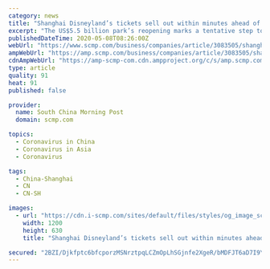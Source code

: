 ```yaml
---
category: news
title: "Shanghai Disneyland’s tickets sell out within minutes ahead of May 11 reopening, as coronavirus outbreak eases in China"
excerpt: "The US$5.5 billion park’s reopening marks a tentative step toward Disney’s recovery from a global health crisis it blamed for lopping US$1.4 billion off profit last quarter, largely by forcing it to shut resorts around the world."
publishedDateTime: 2020-05-08T08:26:00Z
webUrl: "https://www.scmp.com/business/companies/article/3083505/shanghai-disneylands-tickets-sell-out-within-minutes-ahead-may"
ampWebUrl: "https://amp.scmp.com/business/companies/article/3083505/shanghai-disneylands-tickets-sell-out-within-minutes-ahead-may"
cdnAmpWebUrl: "https://amp-scmp-com.cdn.ampproject.org/c/s/amp.scmp.com/business/companies/article/3083505/shanghai-disneylands-tickets-sell-out-within-minutes-ahead-may"
type: article
quality: 91
heat: 91
published: false

provider:
  name: South China Morning Post
  domain: scmp.com

topics:
  - Coronavirus in China
  - Coronavirus in Asia
  - Coronavirus

tags:
  - China-Shanghai
  - CN
  - CN-SH

images:
  - url: "https://cdn.i-scmp.com/sites/default/files/styles/og_image_scmp_coronavirus_generic/public/d8/images/methode/2020/05/08/22088a82-9105-11ea-a674-527cfdef49ee_image_hires_162624.JPG?itok=wRHr0qMP&v=1588926389"
    width: 1200
    height: 630
    title: "Shanghai Disneyland’s tickets sell out within minutes ahead of May 11 reopening, as coronavirus outbreak eases in China"

secured: "2BZI/Djkfptc6bfcporzMSNrztpqLCZmOpLhSGjnfe2XgeR/bMDFJT6aD7I9YDoOa1WQm9YRZV6CTTtCUwDuwJko3X9b4GiMNhH6OznNRq4xeQwqPvZXUFekDO6eCFTSBqkGy1u5JwH1F+qeO397W+vQ1kL7shmK9mLIOIPB4IKAgLwnJC6x7sRcaYvL9Q2st89oVc8Y4pwQmS0dE8N4AJW3I4R7VpmiUwdNqjECH2DUyGQnCD/OEXY2RKNpwayH5xhhKGorGKlTyJAMWmamnl6VuadrFIYWtIwuEprMgSnc4JXDU42DhkuTEjZBILGu;B7illwjPvSAb8Ir7oue7qg=="
---
```


